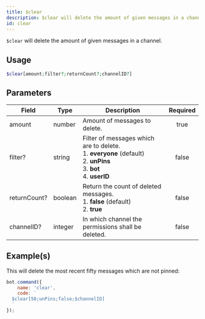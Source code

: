 ```yaml
---
title: $clear
description: $clear will delete the amount of given messages in a channel.
id: clear
---
```


`$clear` will delete the amount of given messages in a channel.

## Usage

```php
$clear[amount;filter?;returnCount?;channelID?]
```

## Parameters

| Field        | Type    | Description                                                                                                                          | Required |
| ------------ | ------- | ------------------------------------------------------------------------------------------------------------------------------------ | :------: |
| amount       | number  | Amount of messages to delete.                                                                                                        |   true   |
| filter?      | string  | Filter of messages which are to delete. <br /> 1. **everyone** (default) <br /> 2. **unPins** <br /> 3. **bot** <br /> 4. **userID** |  false   |
| returnCount? | boolean | Return the count of deleted messages. <br /> 1. **false** (default) <br /> 2. **true**                                               |  false   |
| channelID?   | integer | In which channel the permissions shall be deleted.                                                                                   |  false   |

## Example(s)

This will delete the most recent fifty messages which are not pinned:

```javascript
bot.command({
    name: 'clear',
    code: `
  $clear[50;unPins;false;$channelID]
  `
});
```

